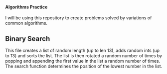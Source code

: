 #### Algorithms Practice

I will be using this repository to create problems solved by variations of common algorithms.

## Binary Search

This file creates a list of random length (up to len 13), adds random ints (up to 13) and sorts the list. The list is then rotated a random number of times by popping and appending the first value in the list a random number of times.
The search function determines the position of the lowest number in the list.

